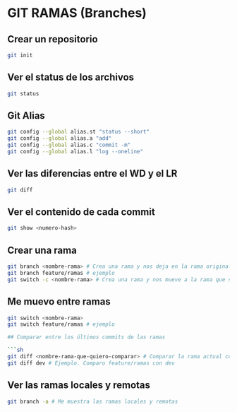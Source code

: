 # GIT RAMAS (Branches)

## Crear un repositorio

```sh
git init
```

## Ver el status de los archivos

```sh
git status
```

## Git Alias

```sh
git config --global alias.st "status --short"
git config --global alias.a "add"
git config --global alias.c "commit -m"
git config --global alias.l "log --oneline"
```

## Ver las diferencias entre el WD y el LR

```sh
git diff
```

## Ver el contenido de cada commit

```sh
git show <numero-hash>
```

## Crear una rama

```sh
git branch <nombre-rama> # Crea una rama y nos deja en la rama original
git branch feature/ramas # ejemplo
git switch -c <nombre-rama> # Crea una rama y nos mueve a la rama que se creo
```

## Me muevo entre ramas

```sh
git switch <nombre-rama>
git switch feature/ramas # ejemplo

## Comparar entre los últimos commits de las ramas

```sh
git diff <nombre-rama-que-quiero-comparar> # Comparar la rama actual contra la rama que indico
git diff dev # Ejemplo. Comparo feature/ramas con dev
```

## Ver las ramas locales y remotas

```sh
git branch -a # Me muestra las ramas locales y remotas
```
